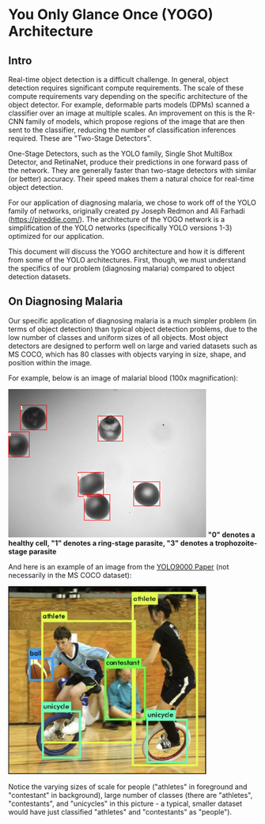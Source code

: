 # You Only Glance Once (YOGO) Architecture


## Intro

Real-time object detection is a difficult challenge. In general, object detection requires significant compute requirements. The scale of these compute requirements vary depending on the specific architecture of the object detector. For example, deformable parts models (DPMs) scanned a classifier over an image at multiple scales. An improvement on this is the R-CNN family of models, which propose regions of the image that are then sent to the classifier, reducing the number of classification inferences required. These are "Two-Stage Detectors".

One-Stage Detectors, such as the YOLO family, Single Shot MultiBox Detector, and RetinaNet, produce their predictions in one forward pass of the network. They are generally faster than two-stage detectors with similar (or better) accuracy. Their speed makes them a natural choice for real-time object detection.

For our application of diagnosing malaria, we chose to work off of the YOLO family of networks, originally created py Joseph Redmon and Ali Farhadi (https://pjreddie.com/). The architecture of the YOGO network is a simplification of the YOLO networks (specifically YOLO versions 1-3) optimized for our application.

This document will discuss the YOGO architecture and how it is different from some of the YOLO architectures. First, though, we must understand the specifics of our problem (diagnosing malaria) compared to object detection datasets.

## On Diagnosing Malaria

Our specific application of diagnosing malaria is a much simpler problem (in terms of object detection) than typical object detection problems, due to the low number of classes and uniform sizes of all objects. Most object detectors are designed to perform well on large and varied datasets such as MS COCO, which has 80 classes with objects varying in size, shape, and position within the image.

For example, below is an image of malarial blood (100x magnification):

![malarial blood](imgs/100x_bb_preds.png)
**"0" denotes a healthy cell, "1" denotes a ring-stage parasite, "3" denotes a trophozoite-stage parasite**

And here is an example of an image from the [YOLO9000 Paper](https://arxiv.org/pdf/1612.08242.pdf) (not necessarily in the MS COCO dataset):

<img src="imgs/yolo9000_example.png" width="400">

Notice the varying sizes of scale for people ("athletes" in foreground and "contestant" in background), large number of classes (there are "athletes", "contestants", and "unicycles" in this picture - a typical, smaller dataset would have just classified "athletes" and "contestants" as "people").
